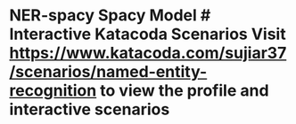 # NER-spacy Spacy Model # Interactive Katacoda Scenarios Visit https://www.katacoda.com/sujiar37/scenarios/named-entity-recognition to view the profile and interactive scenarios
